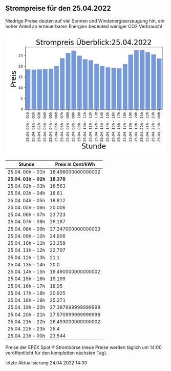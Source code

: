 
## Strompreise für den 25.04.2022

Niedrige Preise deuten auf viel Sonnen und Windenergieerzeugung hin, ein hoher Anteil an erneuerbaren Energien bedeuted weniger CO2 Verbrauch!

![Strompreis übersicht](imgs/strompreis_uebersicht.png)

| Stunde | Preis in Cent/kWh |
|---|---|
| 25.04. 00h -  01h | 18.496000000000002 | 
| **25.04. 01h -  02h** | **18.378** | 
| 25.04. 02h -  03h | 18.563 | 
| 25.04. 03h -  04h | 18.61 | 
| 25.04. 04h -  05h | 18.812 | 
| 25.04. 05h -  06h | 20.006 | 
| 25.04. 06h -  07h | 23.723 | 
| 25.04. 07h -  08h | 26.187 | 
| 25.04. 08h -  09h | 27.247000000000003 | 
| 25.04. 09h -  10h | 24.906 | 
| 25.04. 10h -  11h | 23.259 | 
| 25.04. 11h -  12h | 22.797 | 
| 25.04. 12h -  13h | 21.1 | 
| 25.04. 13h -  14h | 20.0 | 
| 25.04. 14h -  15h | 19.490000000000002 | 
| 25.04. 15h -  16h | 19.199 | 
| 25.04. 16h -  17h | 18.95 | 
| 25.04. 17h -  18h | 20.925 | 
| 25.04. 18h -  19h | 25.271 | 
| 25.04. 19h -  20h | 27.387999999999998 | 
| 25.04. 20h -  21h | 27.570999999999998 | 
| 25.04. 21h -  22h | 26.493000000000002 | 
| 25.04. 22h -  23h | 25.4 | 
| 25.04. 23h -  00h | 23.544 | 

Preise der EPEX Spot ® Strombörse (neue Preise werden täglich um 14:00 veröffentlicht für den kompletten nächsten Tag).

letzte Aktualisierung:24.04.2022 14:30